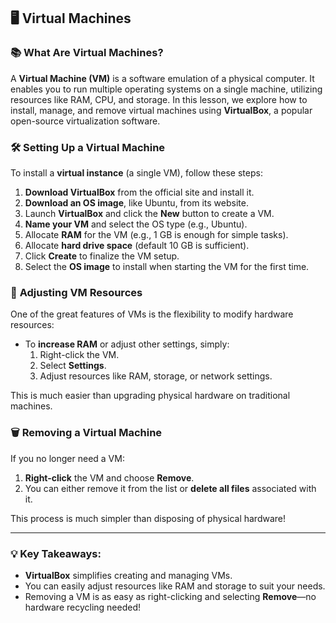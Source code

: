 ## 🖥️ **Virtual Machines**

### 📚 **What Are Virtual Machines?**
A **Virtual Machine (VM)** is a software emulation of a physical computer. It enables you to run multiple operating systems on a single machine, utilizing resources like RAM, CPU, and storage. In this lesson, we explore how to install, manage, and remove virtual machines using **VirtualBox**, a popular open-source virtualization software.

### 🛠️ **Setting Up a Virtual Machine**

To install a **virtual instance** (a single VM), follow these steps:
1. **Download VirtualBox** from the official site and install it.
2. **Download an OS image**, like Ubuntu, from its website.
3. Launch **VirtualBox** and click the **New** button to create a VM.
4. **Name your VM** and select the OS type (e.g., Ubuntu).
5. Allocate **RAM** for the VM (e.g., 1 GB is enough for simple tasks).
6. Allocate **hard drive space** (default 10 GB is sufficient).
7. Click **Create** to finalize the VM setup.
8. Select the **OS image** to install when starting the VM for the first time.

### 🔄 **Adjusting VM Resources**
One of the great features of VMs is the flexibility to modify hardware resources:
- To **increase RAM** or adjust other settings, simply:
  1. Right-click the VM.
  2. Select **Settings**.
  3. Adjust resources like RAM, storage, or network settings.

This is much easier than upgrading physical hardware on traditional machines.

### 🗑️ **Removing a Virtual Machine**
If you no longer need a VM:
1. **Right-click** the VM and choose **Remove**.
2. You can either remove it from the list or **delete all files** associated with it.

This process is much simpler than disposing of physical hardware!

---

### 💡 **Key Takeaways**:
- **VirtualBox** simplifies creating and managing VMs.
- You can easily adjust resources like RAM and storage to suit your needs.
- Removing a VM is as easy as right-clicking and selecting **Remove**—no hardware recycling needed!
